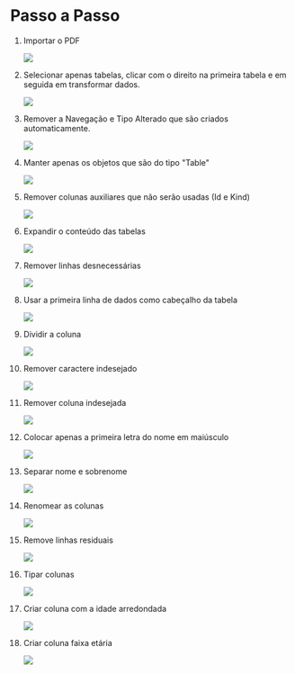 # Passo a Passo

1. Importar o PDF

    ![](img/0005.png)

2. Selecionar apenas tabelas, clicar com o direito na primeira tabela e em seguida em transformar dados.

    ![](img/0006.png)

3. Remover a Navegação e Tipo Alterado que são criados automaticamente.
  
    ![](img/0007.png)

4. Manter apenas os objetos que são do tipo "Table"

    ![](img/0008.png)


5. Remover colunas auxiliares que não serão usadas (Id e Kind)

    ![](img/0009.png)


6. Expandir o conteúdo das tabelas

    ![](img/0010.png)

7. Remover linhas desnecessárias

    ![](img/0011.png)

8. Usar a primeira linha de dados como cabeçalho da tabela

    ![](img/0012.png)

9. Dividir a coluna 

    ![](img/0013.png)

10. Remover caractere indesejado

    ![](img/0014.png)

11. Remover coluna indesejada

    ![](img/0015.png)

12. Colocar apenas a primeira letra do nome em maiúsculo

    ![](img/0016.png)

13. Separar nome e sobrenome

    ![](img/0017.png)

14. Renomear as colunas

    ![](img/0018.png)

15. Remove linhas residuais

    ![](img/0019.png)

16. Tipar colunas

    ![](img/0020.png)

17. Criar coluna com a idade arredondada

    ![](img/0021.png)

18. Criar coluna faixa etária

    ![](img/0022.png)